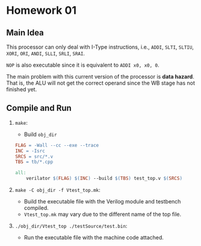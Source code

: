 # Homework 01

## Main Idea
This processor can only deal with I-Type instructions, i.e., `ADDI`, `SLTI`,  `SLTIU`, `XORI`, `ORI`, `ANDI`, `SLLI`, `SRLI`, `SRAI`.

`NOP` is also executable since it is equivalent to `ADDI x0, x0, 0`. 

The main problem with this current version of the processor is **data hazard**. That is, the ALU will not get the correct operand since the WB stage has not finished yet.

## Compile and Run
1. `make`: 
   -  Build `obj_dir` 
    ```makefile
    FLAG = -Wall --cc --exe --trace
    INC = -Isrc
    SRCS = src/*.v
    TBS = tb/*.cpp

    all: 
        verilator $(FLAG) $(INC) --build $(TBS) test_top.v $(SRCS)
    ```

2. `make -C obj_dir -f Vtest_top.mk`: 
    - Build the executable file with the Verilog module and testbench compiled.
    - `Vtest_top.mk` may vary due to the different name of the top file.

3. `./obj_dir/Vtest_top ./testSource/test.bin`:
   - Run the executable file with the machine code attached.